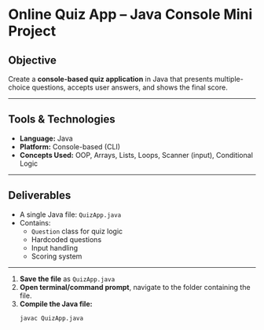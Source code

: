# Online Quiz App – Java Console Mini Project

## Objective

Create a **console-based quiz application** in Java that presents multiple-choice questions, accepts user answers, and shows the final score.

---

## Tools & Technologies

- **Language:** Java  
- **Platform:** Console-based (CLI)
- **Concepts Used:** OOP, Arrays, Lists, Loops, Scanner (input), Conditional Logic

---

## Deliverables

- A single Java file: `QuizApp.java`
- Contains:
  - `Question` class for quiz logic
  - Hardcoded questions
  - Input handling
  - Scoring system

---


1. **Save the file** as `QuizApp.java`
2. **Open terminal/command prompt**, navigate to the folder containing the file.
3. **Compile the Java file:**
   ```bash
   javac QuizApp.java
